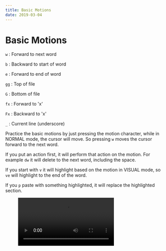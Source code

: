 ```yaml
---
title: Basic Motions
date: 2019-03-04
---
```


# Basic Motions

`w`
: Forward to next word

`b`
: Backward to start of word

`e`
: Forward to end of word

`gg`
: Top of file

`G`
: Bottom of file

`fx`
: Forward to 'x'

`Fx`
: Backward to 'x'

`_`
: Current line (underscore)

Practice the basic motions by just pressing the motion character, while in NORMAL mode, the cursor will move. So pressing `w` moves the cursor forward to the next word.

If you put an action first, it will perform that action on the motion. For example `dw` it will delete to the next word, including the space.

If you start with `v` it will highlight based on the motion in VISUAL mode, so `ve` will highlight to the end of the word.

If you `p` paste with something highlighted, it will replace the highlighted section.

<!-- wp:video {"autoplay":false,"id":1386,"loop":false,"muted":false,"src":"https://mkaz.blog/wp-content/uploads/2019/03/copy-vis-paste.mp4"} -->
<figure class="wp-block-video"><video controls src="https://mkaz.blog/wp-content/uploads/2019/03/copy-vis-paste.mp4"></video></figure>
<!-- /wp:video -->
